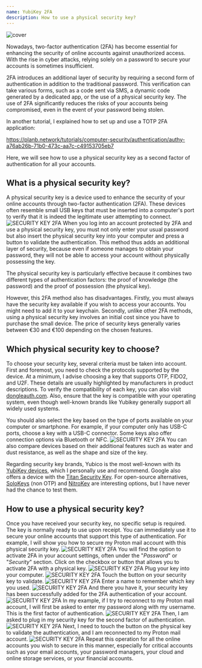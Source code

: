 ```yaml
---
name: YubiKey 2FA
description: How to use a physical security key?
---
```

![cover](assets/cover.webp)

Nowadays, two-factor authentication (2FA) has become essential for enhancing the security of online accounts against unauthorized access. With the rise in cyber attacks, relying solely on a password to secure your accounts is sometimes insufficient.

2FA introduces an additional layer of security by requiring a second form of authentication in addition to the traditional password. This verification can take various forms, such as a code sent via SMS, a dynamic code generated by a dedicated app, or the use of a physical security key. The use of 2FA significantly reduces the risks of your accounts being compromised, even in the event of your password being stolen.

In another tutorial, I explained how to set up and use a TOTP 2FA application:

https://planb.network/tutorials/computer-security/authentication/authy-a76ab26b-71b0-473c-aa7c-c49153705eb7

Here, we will see how to use a physical security key as a second factor of authentication for all your accounts.

## What is a physical security key?

A physical security key is a device used to enhance the security of your online accounts through two-factor authentication (2FA). These devices often resemble small USB keys that must be inserted into a computer's port to verify that it is indeed the legitimate user attempting to connect.
![SECURITY KEY 2FA](assets/notext/01.webp)
When you log into an account protected by 2FA and use a physical security key, you must not only enter your usual password but also insert the physical security key into your computer and press a button to validate the authentication. This method thus adds an additional layer of security, because even if someone manages to obtain your password, they will not be able to access your account without physically possessing the key.

The physical security key is particularly effective because it combines two different types of authentication factors: the proof of knowledge (the password) and the proof of possession (the physical key).

However, this 2FA method also has disadvantages. Firstly, you must always have the security key available if you wish to access your accounts. You might need to add it to your keychain. Secondly, unlike other 2FA methods, using a physical security key involves an initial cost since you have to purchase the small device. The price of security keys generally varies between €30 and €100 depending on the chosen features.

## Which physical security key to choose?

To choose your security key, several criteria must be taken into account.
First and foremost, you need to check the protocols supported by the device. At a minimum, I advise choosing a key that supports OTP, FIDO2, and U2F. These details are usually highlighted by manufacturers in product descriptions. To verify the compatibility of each key, you can also visit [dongleauth.com](https://www.dongleauth.com/dongles/).
Also, ensure that the key is compatible with your operating system, even though well-known brands like Yubikey generally support all widely used systems.

You should also select the key based on the type of ports available on your computer or smartphone. For example, if your computer only has USB-C ports, choose a key with a USB-C connector. Some keys also offer connection options via Bluetooth or NFC.
![SECURITY KEY 2FA](assets/notext/02.webp)
You can also compare devices based on their additional features such as water and dust resistance, as well as the shape and size of the key.

Regarding security key brands, Yubico is the most well-known with its [YubiKey devices](https://www.yubico.com/), which I personally use and recommend. Google also offers a device with the [Titan Security Key](https://store.google.com/fr/product/titan_security_key). For open-source alternatives, [SoloKeys](https://solokeys.com/) (non OTP) and [NitroKey](https://www.nitrokey.com/products/nitrokeys) are interesting options, but I have never had the chance to test them.

## How to use a physical security key?

Once you have received your security key, no specific setup is required. The key is normally ready to use upon receipt. You can immediately use it to secure your online accounts that support this type of authentication. For example, I will show you how to secure my Proton mail account with this physical security key.
![SECURITY KEY 2FA](assets/notext/03.webp)
You will find the option to activate 2FA in your account settings, often under the "*Password*" or "*Security*" section. Click on the checkbox or button that allows you to activate 2FA with a physical key.
![SECURITY KEY 2FA](assets/notext/04.webp)
Plug your key into your computer.
![SECURITY KEY 2FA](assets/notext/05.webp)
Touch the button on your security key to validate.
![SECURITY KEY 2FA](assets/notext/06.webp)
Enter a name to remember which key you used.
![SECURITY KEY 2FA](assets/notext/07.webp)
And there you have it, your security key has been successfully added for the 2FA authentication of your account.
![SECURITY KEY 2FA](assets/notext/08.webp)
In my example, if I try to reconnect to my Proton mail account, I will first be asked to enter my password along with my username. This is the first factor of authentication.
![SECURITY KEY 2FA](assets/notext/09.webp)
Then, I am asked to plug in my security key for the second factor of authentication.
![SECURITY KEY 2FA](assets/notext/10.webp)
Next, I need to touch the button on the physical key to validate the authentication, and I am reconnected to my Proton mail account.
![SECURITY KEY 2FA](assets/notext/11.webp)
Repeat this operation for all the online accounts you wish to secure in this manner, especially for critical accounts such as your email accounts, your password managers, your cloud and online storage services, or your financial accounts.